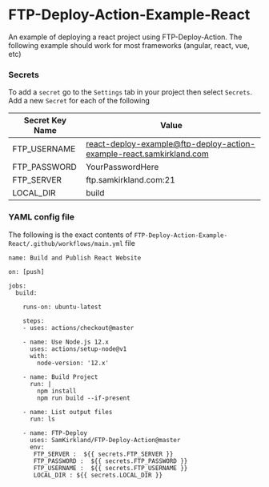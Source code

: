 # FTP-Deploy-Action-Example-React
An example of deploying a react project using FTP-Deploy-Action.
The following example should work for most frameworks (angular, react, vue, etc)

### Secrets
To add a `secret` go to the `Settings` tab in your project then select `Secrets`. Add a new `Secret` for each of the following

| Secret Key Name | Value |
|-----------------|-------------|
| FTP_USERNAME    | react-deploy-example@ftp-deploy-action-example-react.samkirkland.com |
| FTP_PASSWORD    | YourPasswordHere |
| FTP_SERVER      | ftp.samkirkland.com:21 |
| LOCAL_DIR       | build |


### YAML config file
The following is the exact contents of `FTP-Deploy-Action-Example-React/.github/workflows/main.yml` file
```
name: Build and Publish React Website

on: [push]

jobs:
  build:
  
    runs-on: ubuntu-latest
    
    steps:
    - uses: actions/checkout@master
    
    - name: Use Node.js 12.x
      uses: actions/setup-node@v1
      with:
        node-version: '12.x'
        
    - name: Build Project
      run: |
        npm install
        npm run build --if-present
        
    - name: List output files
      run: ls
      
    - name: FTP-Deploy
      uses: SamKirkland/FTP-Deploy-Action@master
      env: 
       FTP_SERVER :  ${{ secrets.FTP_SERVER }}
       FTP_PASSWORD :  ${{ secrets.FTP_PASSWORD }}
       FTP_USERNAME :  ${{ secrets.FTP_USERNAME }}
       LOCAL_DIR : ${{ secrets.LOCAL_DIR }}

```

